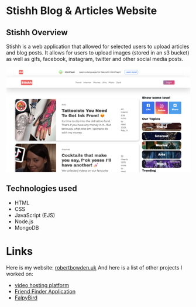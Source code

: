 # Stishh Blog & Articles Website

## Stishh Overview

Stishh is a web application that allowed for selected users to upload articles and blog posts. It allows for users to upload images (stored in an s3 bucket) as well as gifs, facebook, instagram, twitter and other social media posts.

![alt text](/assets/Stishh-Media.png)

## Technologies used

- HTML
- CSS
- JavaScript (EJS)
- Node.js
- MongoDB

# Links

Here is my website: [robertbowden.uk](https://robertbowden.uk/)
And here is a list of other projects I worked on:
- [video hosting platform](#)
- [Friend Finder Application](#)
- [FalpyBird](#)
